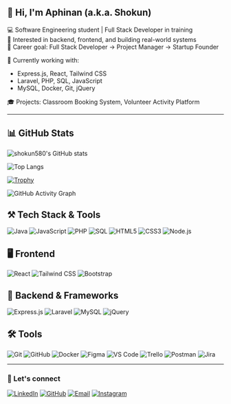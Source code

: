 <!-- Profile README -->

## 👋 Hi, I'm Aphinan (a.k.a. Shokun)

💻 Software Engineering student | Full Stack Developer in training  
🚀 Interested in backend, frontend, and building real-world systems  
🎯 Career goal: Full Stack Developer → Project Manager → Startup Founder  

🧠 Currently working with:
- Express.js, React, Tailwind CSS  
- Laravel, PHP, SQL, JavaScript  
- MySQL, Docker, Git, jQuery

🎓 Projects: Classroom Booking System, Volunteer Activity Platform  

---

## 📊 GitHub Stats

![shokun580's GitHub stats](https://github-readme-stats.vercel.app/api?username=shokun580&show_icons=true&theme=transparent)

![Top Langs](https://github-readme-stats.vercel.app/api/top-langs/?username=shokun580&layout=compact&theme=transparent)

[![Trophy](https://github-profile-trophy.vercel.app/?username=shokun580&theme=tokyonight&column=ค)](https://github.com/ryo-ma/github-profile-trophy)

![GitHub Activity Graph](https://github-readme-activity-graph.vercel.app/graph?username=shokun580&theme=github-compact)


## ⚒️ Tech Stack & Tools

<!-- 🚀 Languages -->
![Java](https://img.shields.io/badge/-Java-007396?style=for-the-badge&logo=java&logoColor=white)
![JavaScript](https://img.shields.io/badge/-JavaScript-F7DF1E?style=for-the-badge&logo=javascript&logoColor=black)
![PHP](https://img.shields.io/badge/-PHP-777BB4?style=for-the-badge&logo=php&logoColor=white)
![SQL](https://img.shields.io/badge/-SQL-4479A1?style=for-the-badge&logo=sqlite&logoColor=white)
![HTML5](https://img.shields.io/badge/-HTML5-E34F26?style=for-the-badge&logo=html5&logoColor=white)
![CSS3](https://img.shields.io/badge/-CSS3-1572B6?style=for-the-badge&logo=css3&logoColor=white)
![Node.js](https://img.shields.io/badge/-Node.js-339933?style=for-the-badge&logo=nodedotjs&logoColor=white)

##  🖥️ Frontend 
![React](https://img.shields.io/badge/-React-61DAFB?style=for-the-badge&logo=react&logoColor=black)
![Tailwind CSS](https://img.shields.io/badge/-TailwindCSS-06B6D4?style=for-the-badge&logo=tailwind-css&logoColor=white)
![Bootstrap](https://img.shields.io/badge/-Bootstrap-7952B3?style=for-the-badge&logo=bootstrap&logoColor=white)
<!-- ![Vite](https://img.shields.io/badge/-Vite-646CFF?style=for-the-badge&logo=vite&logoColor=white) -->

## 🔧 Backend & Frameworks 
![Express.js](https://img.shields.io/badge/-Express.js-000000?style=for-the-badge&logo=express&logoColor=white)
![Laravel](https://img.shields.io/badge/-Laravel-FF2D20?style=for-the-badge&logo=laravel&logoColor=white)
![MySQL](https://img.shields.io/badge/-MySQL-005C84?style=for-the-badge&logo=mysql&logoColor=white)
![jQuery](https://img.shields.io/badge/-jQuery-0769AD?style=for-the-badge&logo=jquery&logoColor=white)
<!-- ![Prisma](https://img.shields.io/badge/-Prisma-2D3748?style=for-the-badge&logo=prisma&logoColor=white) -->

## 🛠️ Tools 
![Git](https://img.shields.io/badge/-Git-F05032?style=for-the-badge&logo=git&logoColor=white)
![GitHub](https://img.shields.io/badge/-GitHub-181717?style=for-the-badge&logo=github&logoColor=white)
![Docker](https://img.shields.io/badge/-Docker-2496ED?style=for-the-badge&logo=docker&logoColor=white)
![Figma](https://img.shields.io/badge/-Figma-F24E1E?style=for-the-badge&logo=figma&logoColor=white)
![VS Code](https://img.shields.io/badge/-VS%20Code-007ACC?style=for-the-badge&logo=visual-studio-code&logoColor=white)
![Trello](https://img.shields.io/badge/-Trello-0052CC?style=for-the-badge&logo=trello&logoColor=white)
![Postman](https://img.shields.io/badge/-Postman-FF6C37?style=for-the-badge&logo=postman&logoColor=white)
![Jira](https://img.shields.io/badge/-Jira-0052CC?style=for-the-badge&logo=jira&logoColor=white)


---

### 📌 Let's connect

[![LinkedIn](https://img.shields.io/badge/-LinkedIn-0A66C2?style=for-the-badge&logo=linkedin&logoColor=white)](https://www.linkedin.com/in/shokun-supapol-690972360/)
[![GitHub](https://img.shields.io/badge/-GitHub-181717?style=for-the-badge&logo=github&logoColor=white)](https://github.com/shokun580)
[![Email](https://img.shields.io/badge/-Email-D14836?style=for-the-badge&logo=gmail&logoColor=white)](mailto:shokunsupapol@gmail.com)
[![Instagram](https://img.shields.io/badge/-Instagram-E4405F?style=for-the-badge&logo=instagram&logoColor=white)](https://www.instagram.com/shokunnnnnnnnnnnn/?hl=th)

<!-- Feel free to fork this template and customize it for your own dev journey -->
